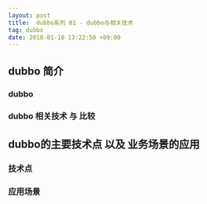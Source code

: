 ```yaml
---
layout: post
title:  dubbo系列 01 - dubbo与相关技术
tag: dubbo
date: 2018-01-10 13:22:50 +09:00
---
```



## dubbo 简介

### dubbo


### dubbo 相关技术 与 比较


## dubbo的主要技术点 以及 业务场景的应用


### 技术点


### 应用场景

